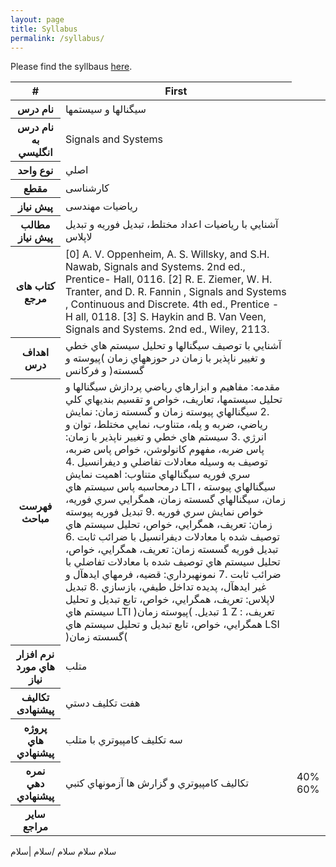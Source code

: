 ```yaml
---
layout: page
title: Syllabus
permalink: /syllabus/
---
```


Please find the syllbaus [here](/static_files/materials/Syllabus.pdf).



<table class="table table-striped table-dark">
  <thead>
    <tr>
      <th scope="col">#</th>
      <th scope="col">First</th>
    </tr>
  </thead>
  <tbody>
    <tr>
      <th scope="row"> نام درس</th>
      <td>
سيگنالها و سيستمها</td>
    </tr>
      <tr>
      <th scope="row">نام درس به انگليسي</th>
      <td>Signals and Systems</td>
    </tr>
      <tr>
      <th scope="row">نوع واحد</th>
      <td>اصلي</td>
    </tr>
  <tr>
    <th scope="row">مقطع </th>
      <td>کارشناسی</td>
    </tr>
      <tr>
      <th scope="row">پیش نیاز</th>
      <td>ریاضیات مهندسی</td>
    </tr>
      <tr>
      <th scope="row">مطالب پيش نياز</th>
      <td>آشنايي با رياضيات اعداد مختلط، تبديل فوريه و تبديل لاپلاس</td>
    </tr>
     <th scope="row">کتاب های مرجع</th>
      <td>[0] A. V. Oppenheim, A. S. Willsky, and S.H. Nawab, Signals and Systems. 2nd ed., Prentice- Hall, 0116.
[2] R. E. Ziemer, W. H. Tranter, and D. R. Fannin , Signals and Systems , Continuous and Discrete. 4th ed., Prentice - H all, 0118.
[3] S. Haykin and B. Van Veen, Signals and Systems. 2nd ed., Wiley, 2113.</td>
    </tr>
    <tr>
     <th scope="row">اهداف درس</th>
      <td>آشنايي با توصيف سيگنالها و تحليل سيستم هاي خطي و تغيير ناپذير با زمان در حوزههاي زمان )پيوسته و
گسسته( و فرکانس</td>
    </tr>
    <tr>
     <th scope="row">فهرست مباحث</th>
      <td>مقدمه: مفاهيم و ابزارهاي رياضي پردازش سيگنالها و تحليل سيستمها، تعاريف، خواص و
تقسيم بنديهاي کلي
.2 سيگنالهاي پيوسته زمان و گسسته زمان: نمايش رياضي، ضربه و پله، متناوب، نمايي مختلط، توان
و انرژي
.3 سيستم هاي خطي و تغيير ناپذير با زمان: پاس ضربه، مفهوم کانولوشن، خواص پاس ضربه، توصيف
به وسيله معادلات تفاضلي و ديفرانسيل
.4 سري فوريه سيگنالهاي متناوب: اهميت نمايش درمحاسبه پاس سيستم هاي LTI ، سيگنالهاي
پيوسته زمان، سيگنالهاي گسسته زمان، همگرايي سري فوريه، خواص نمايش سري فوريه
.9 تبديل فوريه پيوسته زمان: تعريف، همگرايي، خواص، تحليل سيستم هاي توصيف شده با معادلات
ديفرانسيل با ضرائب ثابت
.6 تبديل فوريه گسسته زمان: تعريف، همگرايي، خواص، تحليل سيستم هاي توصيف شده با معادلات
تفاضلي با ضرائب ثابت
.7 نمونهبرداري: قضيه، فرمهاي ايدهآل و غير ايدهآل، پديده تداخل طيفي، بازسازي
.8 تبديل لاپلاس: تعريف، همگرايي، خواص، تابع تبديل و تحليل سيستم هاي LTI )پيوسته زمان(
.1 تبديل Z : تعريف، همگرايي، خواص، تابع تبديل و تحليل سيستم هاي LSI )گسسته زمان(</td>
    </tr>
    <tr>
    <th scope="row">نرم افزار هاي مورد نياز</th>
      <td>متلب</td>
    </tr>
    <tr>
     <th scope="row">تکالیف پیشنهادی</th>
      <td>هفت تکليف دستي</td>
    </tr>
    <tr>
     <th scope="row">پروژه هاي پيشنهادي</th>
      <td>سه تکليف کامپيوتري با متلب</td>
    </tr>
    <tr>
    <th scope="row">نمره دهي پيشنهادي</th>
      <td>تکاليف کامپيوتري و گزارش ها
آزمونهاي کتبي</td>
<td>40%
60%</td>
    </tr>
    <tr>
     <th scope="row">ساير مراجع</th>
      <td></td>
    </tr>
        

  </tbody>
</table>

سلام 
سلام سلام 
/سلام 
|سلام  
